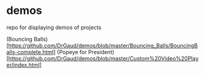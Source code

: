 # demos
repo for displaying demos of projects


(Bouncing Balls)[https://github.com/DrGaud/demos/blob/master/Bouncing_Balls/BouncingBalls-complete.html]
{Popeye for President)[https://github.com/DrGaud/demos/blob/master/Custom%20Video%20Player/index.html]
